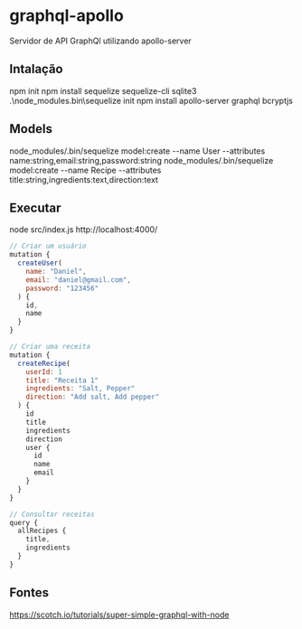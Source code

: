 # graphql-apollo
Servidor de API GraphQl utilizando apollo-server

## Intalação
npm init
npm install sequelize sequelize-cli sqlite3
.\node_modules\.bin\sequelize init
npm install apollo-server graphql bcryptjs

## Models
node_modules/.bin/sequelize model:create --name User --attributes name:string,email:string,password:string
node_modules/.bin/sequelize model:create --name Recipe --attributes title:string,ingredients:text,direction:text

## Executar
node src/index.js
http://localhost:4000/

```javascript
// Criar um usuário
mutation {
  createUser(
    name: "Daniel",
    email: "daniel@gmail.com",
    password: "123456"
  ) {
    id,
    name
  }
}

// Criar uma receita
mutation {
  createRecipe(
    userId: 1
    title: "Receita 1"
    ingredients: "Salt, Pepper"
    direction: "Add salt, Add pepper"
  ) {
    id
    title
    ingredients
    direction
    user {
      id
      name
      email
    }
  }
}

// Consultar receitas
query {
  allRecipes {
    title,
    ingredients
  }
}
```

## Fontes
https://scotch.io/tutorials/super-simple-graphql-with-node